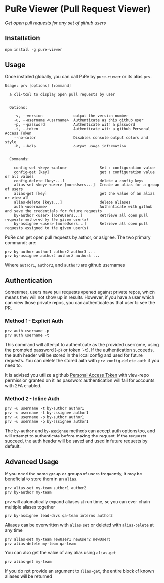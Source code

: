 # PuRe Viewer (**Pu**ll **Re**quest Viewer)

_Get open pull requests for any set of github users_

## Installation

`npm install -g pure-viewer`

## Usage
Once installed globally, you can call PuRe by `pure-viewer` or its alias `prv`.

```
Usage: prv [options] [command]

  a cli-tool to display open pull requests by user


  Options:

    -v, --version              output the version number
    -u, --username <username>  Authenticate as this github user
    -p, --password             Authenticate with a password
    -t, --token                Authenticate with a github Personal Access Token
    --no-color                 Disables console output colors and style
    -h, --help                 output usage information


  Commands:

    config-set <key> <value>               Set a configuration value
    config-get [key]                       get a configuration value or all values
    config-delete [keys...]                delete a config keys
    alias-set <key> <user> [moreUsers...]  Create an alias for a group of users
    alias-get [key]                        get the value of an alias or view all
    alias-delete [keys...]                 delete aliases
    auth <username>                        Authenticate with github and save the credentials for future requests
    by-author <user> [moreUsers...]        Retrieve all open pull requests authored by the given user(s)
    by-assignee <user> [moreUsers...]      Retrieve all open pull requests assigned to the given user(s)
```

PuRe can get open pull requests by author, or asignee. The two primary commands are:

```
prv by-author author1 author2 author3 ...
prv by-assignee author1 author2 author3 ...
```
Where `author1`, `author2`, and `author3` are github usernames

## Authentication
Sometimes, users have pull requests opened against private repos, which means they will not show up in results.
However, if you have a user which can view those private repos, you can authenticate as that user to see the PR.

### Method 1 - Explicit Auth
```
prv auth username -p
prv auth username -t
```
This command will attempt to authenticate as the provided username, using the prompted password (`-p`) or token (`-t`). If the authentication succeeds, the auth header will be stored in the local config and used for future requests. You can delete the stored auth with `prv config-delete auth` if you need to.

It is advised you utilize a github [Personal Access Token](https://github.com/blog/1509-personal-api-tokens "How to use PATs") with view-repo permission granted on it, as password authentication will fail for accounts with 2FA enabled.


### Method 2 - Inline Auth
```
prv -u username -t by-author author1
prv -u username -t by-assignee author1
prv -u username -p by-author author1
prv -u username -p by-assignee author1
````
The `by-author` and `by-assignee` methods can accept auth options too, and will attempt to authenticate before making the request. If the requests succeed, the auth header will be saved and used in future requests by default.


## Advanced Usage
If you need the same group or groups of users frequently, it may be beneficial to store them in an `alias`.
```
prv alias-set my-team author1 author2
prv by-author my-team
```
prv will automatically expand aliases at run time, so you can even chain multiple aliases together
```
prv by-assignee lead-devs qa-team interns author3
```
Aliases can be overwritten with `alias-set` or deleted with `alias-delete` at any time
```
prv alias-set my-team newUser1 newUser2 newUser3
prv alias-delete my-team qa-team
```

You can also get the value of any alias using `alias-get`
```
prv alias-get my-team
```
If you do not provide an argument to `alias-get`, the entire block of known aliases will be returned

